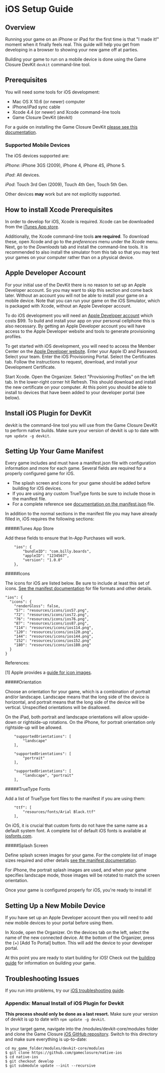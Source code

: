 # iOS Setup Guide

## Overview

Running your game on an iPhone or iPad for the first time is that \"I made
it!\" moment when it finally feels real.  This guide will help you get from
developing in a browser to showing your new game off at parties.

Building your game to run on a mobile device is done using the Game Closure
DevKit `devkit` command-line tool.

## Prerequisites

You will need some tools for iOS development:

+ Mac OS X 10.6 (or newer) computer
+ iPhone/iPad sync cable
+ Xcode 4.4 (or newer) and Xcode command-line tools
+ Game Closure DevKit (devkit)

For a guide on installing the Game Closure DevKit [please see this
documentation](../guide/install.html).

### Supported Mobile Devices

The iOS devices supported are:

_iPhone_: iPhone 3GS (2009), iPhone 4, iPhone 4S, iPhone 5.

_iPad_: All devices.

_iPod_: Touch 3rd Gen (2009), Touch 4th Gen, Touch 5th Gen.

Other devices **may** work but are not explicitly supported.

## How to install Xcode Prerequisites

In order to develop for iOS, Xcode is required.  Xcode can be downloaded from
the [iTunes App
store](https://itunes.apple.com/us/app/xcode/id497799835?mt=12).

Additionally, the Xcode command-line tools **are required**.  To download
these, open Xcode and go to the *preferences* menu under the *Xcode* menu.
Next, go to the *Downloads* tab and install the command-line tools.  It is
recommended to also install the simulator from this tab so that you may test
your games on your computer rather than on a physical device.

## Apple Developer Account

For your initial use of the DevKit there is no reason to set up an Apple
Developer account.  So you may want to skip this section and come back later.
Without an account you will not be able to install your game on a mobile
device.  Note that you can run your game on the iOS Simulator, which is
packaged with Xcode, without an Apple Developer account.

To do iOS development you will need an [Apple Developer
account](https://developer.apple.com/programs/register/) which costs $99.  To
build and install your app on your personal cellphone this is also necessary.
By getting an Apple Developer account you will have access to the Apple
Developer website and tools to generate provisioning profiles.

To get started with iOS development, you will need to access the Member Center
on the  [Apple Developer website](http://developer.apple.com).  Enter your
Apple ID and Password.  Select your team.  Enter the iOS Provisioning Portal.
Select the Certificates tab.  Follow the instructions to request, download, and
install your Development Certificate.

Start Xcode.  Open the Organizer.  Select "Provisioning Profiles" on the left
tab.  In the lower-right corner hit Refresh.  This should download and install
the new certificate on your computer.  At this point you should be able to
install to devices that have been added to your developer portal (see below).

## Install iOS Plugin for DevKit

devkit is the command-line tool you will use from the Game Closure DevKit to
perform native builds.  Make sure your version of devkit is up to date with
`npm update -g devkit`.


## Setting Up Your Game Manifest

Every game includes and must have a manifest.json file with configuration
information and more for each game. Several fields are required for a properly
configured game for iOS.

- The splash screen and icons for your game should be added before building for iOS devices.  
- If you are using any custom TrueType fonts be sure to include those in the manifest file.  
- For a complete reference see [documentation on the manifest.json](../guide/manifest.html) file.

In addition to the normal sections in the manifest file you may have already
filled in, iOS requires the following sections:

#####iTunes App Store

Add these fields to ensure that In-App Purchases will work.

~~~
	"ios": {
		"bundleID": "com.billy.boards",
		"appleID": "1234567",
		"version": "1.0.0"
	},
~~~

#####Icons

The icons for iOS are listed below.  Be sure to include at least this set of
icons.  [See the manifest documentation](../guide/manifest.html) for file
formats and other details.

~~~
"ios": {
  "icons": {
    "renderGloss": false,
    "57": "resources/icons/ios57.png",
    "72": "resources/icons/ios72.png",
    "76": "resources/icons/ios76.png",
    "87": "resources/icons/ios87.png",
    "114": "resources/icons/ios114.png",
    "120": "resources/icons/ios120.png",
    "144": "resources/icons/ios144.png",
    "152": "resources/icons/ios152.png"
    "180": "resources/icons/ios180.png"
  }
}
~~~

References:

[1] Apple provides a [guide for icon images](http://developer.apple.com/library/ios/#documentation/userexperience/conceptual/mobilehig/IconsImages/IconsImages.html).

#####Orientation

Choose an orientation for your game, which is a combination of portrait and/or
landscape.  Landscape means that the long side of the device is horizontal, and
portrait means that the long side of the device will be vertical.  Unspecified
orientations will be disallowed.

On the iPad, both portrait and landscape orientations will allow upside-down or
rightside-up rotations.  On the iPhone, for portrait orientation only
rightside-up will be allowed.

~~~
	"supportedOrientations": [
		"landscape"
	],
~~~

~~~
	"supportedOrientations": [
		"portrait"
	],
~~~

~~~
	"supportedOrientations": [
		"landscape", "portrait"
	],
~~~

#####TrueType Fonts

Add a list of TrueType font files to the manifest if you are using them:

~~~
	"ttf": [
		"resources/fonts/Arial Black.ttf"
	],
~~~

On iOS, it is crucial that custom fonts do not have the same name as a default
system font.  A complete list of default iOS fonts is available at
[iosfonts.com](http://iosfonts.com).

#####Splash Screen

Define splash screen images for your game.  For the complete list of image
sizes required and other details [see the manifest
documentation](../guide/manifest.html).

For iPhone, the portrait splash images are used, and when your game specifies
landscape mode, those images will be rotated to match the screen orientation.

Once your game is configured properly for iOS, you're ready to install it!

## Setting Up a New Mobile Device

If you have set up an Apple Developer account then you will need to add new
mobile devices to your portal before using them.

In Xcode, open the Organizer.  On the devices tab on the left, select the name
of the new connected device.  At the bottom of the Organizer, press the (+)
[Add To Portal] button.  This will add the device to your developer portal.

At this point you are ready to start building for iOS!  Check out the [building
guide](./ios-build.html) for information on building your game.

## Troubleshooting Issues

If you run into problems, try our [iOS troubleshooting
guide](./ios-troubleshooting.html).

### Appendix: Manual Install of iOS Plugin for Devkit
**This process should only be done as a last resort.**
Make sure your version of devkit is up to date with `npm update -g devkit`.

In your target game, navigate into the <game>/modules/devkit-core/modules
folder and clone the Game Closure
[iOS GitHub repository](https://github.com/gameclosure/native-ios).
Switch to this directory and make sure everything is up-to-date:

~~~
cd my_game_folder/modules/devkit-core/modules
$ git clone https://github.com/gameclosure/native-ios
$ cd native-ios
$ git checkout develop
$ git submodule update --init --recursive
~~~
